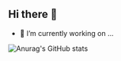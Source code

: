 ## Hi there 👋
- 🔭 I’m currently working on ...

![Anurag's GitHub stats](https://github-readme-stats.vercel.app/api?username=GuoJoy66)

<!--
**GuoJoy66/GuoJoy66** is a ✨ _special_ ✨ repository because its `README.md` (this file) appears on your GitHub profile.

Here are some ideas to get you started:

- 🔭 I’m currently working on ...
- 🌱 I’m currently learning ...
- 👯 I’m looking to collaborate on ...
- 🤔 I’m looking for help with ...
- 💬 Ask me about ...
- 📫 How to reach me: ...
- 😄 Pronouns: ...
- ⚡ Fun fact: ...
-->
